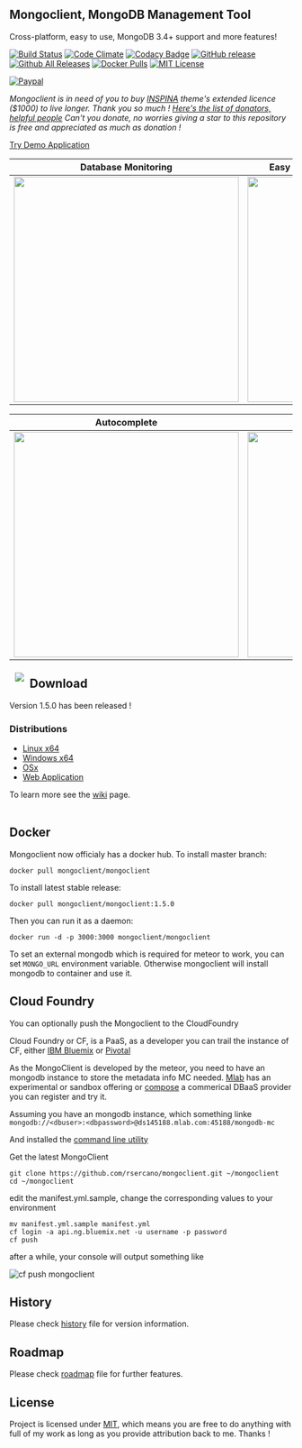 ## Mongoclient, MongoDB Management Tool
Cross-platform, easy to use, MongoDB 3.4+ support and more features!

[![Build Status](https://travis-ci.org/rsercano/mongoclient.svg?branch=master)](https://travis-ci.org/rsercano/mongoclient)
[![Code Climate](https://codeclimate.com/github/rsercano/mongoclient/badges/gpa.svg)](https://codeclimate.com/github/rsercano/mongoclient)
[![Codacy Badge](https://api.codacy.com/project/badge/Grade/6a75fc4e1d3f480f811b5339202400b5)](https://www.codacy.com/app/ozdemirsercan27/mongoclient?utm_source=github.com&amp;utm_medium=referral&amp;utm_content=rsercano/mongoclient&amp;utm_campaign=Badge_Grade)
[![GitHub release](https://img.shields.io/github/release/rsercano/mongoclient.svg)](https://github.com/rsercano/mongoclient)
[![Github All Releases](https://img.shields.io/github/downloads/rsercano/mongoclient/total.svg)](https://github.com/rsercano/mongoclient)
[![Docker Pulls](https://img.shields.io/docker/pulls/mongoclient/mongoclient.svg)](https://hub.docker.com/r/mongoclient/mongoclient/)
[![MIT License](https://img.shields.io/badge/license-MIT-blue.svg?style=flat)](https://github.com/rsercano/mongoclient/blob/master/LICENSE)

[![Paypal](https://www.paypalobjects.com/en_US/i/btn/btn_donateCC_LG.gif)](https://www.paypal.com/cgi-bin/webscr?cmd=_s-xclick&hosted_button_id=Y5VD95E96NU6S)

*Mongoclient is in need of you to buy [INSPINA](https://wrapbootstrap.com/theme/inspinia-responsive-admin-theme-WB0R5L90S) theme's extended licence ($1000) to live longer. Thank you so much ! [Here's the list of donators, helpful people](https://github.com/rsercano/mongoclient/wiki/Donators) Can't you donate, no worries giving a star to this repository is free  and appreciated as much as donation !*

[Try Demo Application](http://www.mongoclient.com:3000)

   Database Monitoring     | Easy GridFS, Dump/Restore Management
-------------------------|-------------------------
<img src="http://mongoclient.com/img/ss/main_view.png" width="400">  | <img src="http://mongoclient.com/img/ss/file.png" width="400">

   Autocomplete     | User Management
-------------------------|-------------------------
<img src="http://mongoclient.com/img/ss/auto_complete.png" width="400">  | <img src="http://mongoclient.com/img/ss/um.png" width="400">

<img src="http://www.mongoclient.com/img/logo/head_only_medium.png" align="left" hspace="10" vspace="6">

## Download
Version 1.5.0 has been released !

### Distributions

* [Linux x64](https://github.com/rsercano/mongoclient/releases/download/1.5.0/linux-portable-x64.zip)
* [Windows x64](https://github.com/rsercano/mongoclient/releases/download/1.5.0/windows-portable-x64.zip)
* [OSx](https://github.com/rsercano/mongoclient/releases/download/1.5.0/osx-portable.zip)
* [Web Application](https://github.com/rsercano/mongoclient/wiki#31-compile-from-source-browser-edition)

To learn more see the [wiki](https://github.com/rsercano/mongoclient/wiki) page.
<br/>
<br/>
## Docker
Mongoclient now officialy has a docker hub. To install master branch:

```docker pull mongoclient/mongoclient```

To install latest stable release:

```docker pull mongoclient/mongoclient:1.5.0```

Then you can run it as a daemon:

```docker run -d -p 3000:3000 mongoclient/mongoclient```

To set an external mongodb which is required for meteor to work, you can set ```MONGO_URL``` environment variable. Otherwise mongoclient will install mongodb to container and use it.

## Cloud Foundry
You can optionally push the Mongoclient to the CloudFoundry

Cloud Foundry or CF, is a PaaS, as a developer you can trail the instance of CF, either [IBM Bluemix](https://console.ng.bluemix.net) or [Pivotal](https://console.run.pivotal.io) 

As the MongoClient is developed by the meteor, you need to have an mongodb instance to store the metadata info MC needed.
[Mlab](https://mlab.com) has an experimental or sandbox offering or [compose](https://www.compose.com/) a commerical DBaaS provider you can register and try it.

Assuming you have an mongodb instance, which something linke  
``` mongodb://<dbuser>:<dbpassword>@ds145188.mlab.com:45188/mongodb-mc ```

And installed the [command line utility](https://docs.cloudfoundry.org/cf-cli/install-go-cli.html)

Get the latest MongoClient

```
git clone https://github.com/rsercano/mongoclient.git ~/mongoclient
cd ~/mongoclient
```

edit the manifest.yml.sample, change the corresponding values to your environment

```
mv manifest.yml.sample manifest.yml
cf login -a api.ng.bluemix.net -u username -p password
cf push
```

after a while, your console will output something like 

![cf push mongoclient](https://cloud.githubusercontent.com/assets/3640368/21992923/117db29c-dc21-11e6-80c0-b2a246c0ae70.png)

## History
Please check [history](https://github.com/rsercano/mongoclient/blob/master/HISTORY.MD) file for version information.

## Roadmap
Please check [roadmap](https://github.com/rsercano/mongoclient/blob/master/ROADMAP.MD) file for further features.

## License
Project is licensed under [MIT](https://en.wikipedia.org/wiki/MIT_License), which means you are free to do anything with full of my work as long as you provide attribution back to me. Thanks !
